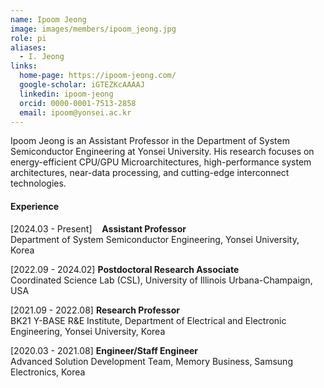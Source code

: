 ```yaml
---
name: Ipoom Jeong
image: images/members/ipoom_jeong.jpg
role: pi
aliases:
  - I. Jeong
links:
  home-page: https://ipoom-jeong.com/
  google-scholar: iGTEZKcAAAAJ
  linkedin: ipoom-jeong
  orcid: 0000-0001-7513-2858
  email: ipoom@yonsei.ac.kr
---
```


Ipoom Jeong is an Assistant Professor in the Department of System Semiconductor Engineering at Yonsei University. His research focuses on energy-efficient CPU/GPU Microarchitectures, high-performance system architectures, near-data processing, and cutting-edge interconnect technologies.

<!--
He earned his Ph.D. degree from the Department of Electrical and Electronic Engineering at Yonsei University in 2020. His research expertise encompasses roles such as a Hardware Engineer in the Memory Business division at Samsung Electronics (2020-2021), a Research Professor in the School of Electrical and Electronic Engineering at Yonsei University (2021-2022), and a Postdoctoral Research Associate at the University of Illinois Urbana-Champaign (2022-2024).
-->

#### **Experience**

[2024.03 - Present] $~~$ **Assistant Professor**<br> 
Department of System Semiconductor Engineering, Yonsei University, Korea

[2022.09 - 2024.02]  **Postdoctoral Research Associate**<br>
Coordinated Science Lab (CSL), University of Illinois Urbana-Champaign, USA

[2021.09 - 2022.08]  **Research Professor**<br>
BK21 Y-BASE R&E Institute, Department of Electrical and Electronic Engineering, Yonsei University, Korea

[2020.03 - 2021.08]  **Engineer/Staff Engineer**<br>
Advanced Solution Development Team, Memory Business, Samsung Electronics, Korea
